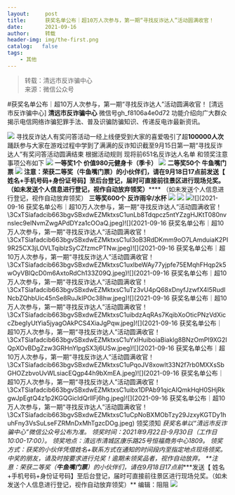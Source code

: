 ```yaml
---
layout:     post
title:      获奖名单公布｜超10万人次参与，第一期“寻找反诈达人”活动圆满收官！
date:       2021-09-16
author:     转载
header-img: img/the-first.png
catalog:   false
tags:
    - 其他
---
```


<blockquote><p>转载：清远市反诈骗中心<br>
来源：微信公众号</p></blockquote>

#获奖名单公布｜超10万人次参与，第一期“寻找反诈达人”活动圆满收官！
[清远市反诈骗中心]
**清远市反诈骗中心**
微信号gh_f8106a4e0d72
功能介绍向广大群众揭示电信网络诈骗犯罪手法、普及识骗防骗知识、传递反电诈最新资讯。

![]({{site.baseurl}}/postimg/3CxTSiafadcic5zyXUfbXLUClzlpaoknCpV4bErPg2kuuS97hoJJbNCtFOVZ9X0j5W26HDaregC5kibiaLGl8CPr9A.gif)
寻找反诈达人有奖问答活动一经上线便受到大家的喜爱吸引了超**100000人次**
踊跃参与大家在游戏过程中学到了满满的反诈知识截至9月15日第一期“寻找反诈达人”有奖问答活动圆满结束
根据活动规则
现将前651名反诈达人名单
和领奖注意事项公布如下
![]({{site.baseurl}}/postimg/3CxTSiafadcib663bgvSBxdwEZMktxsC1ueLibRVmhkhpWZicJiaLndk7uPkBPSBficrll9zG5PrWdMHGZX9oCZRYo8Q.gif)
**一等奖1个**
**价值980元健身卡（季卡）**
![]({{site.baseurl}}/postimg/3CxTSiafadcib663bgvSBxdwEZMktxsC1u6EtR5SmcaOz79jyOvicBJPSbQ8FY555nicPGGnBibYuoIkX7DcxHdx8uA.jpeg)
**二等奖50个**
**牛鱼嘴门票**
![]({{site.baseurl}}/postimg/3CxTSiafadcib663bgvSBxdwEZMktxsC1u7rjuEgnkARQ8lTxe7CqwfLHaN16wp2nNpD1xLqL9icsupjlnVqAATZg.jpeg)
**注意：荣获二等奖（**牛鱼嘴门票**）的小伙伴们，请在****9月18日17点前****发送【
姓名+手机号码+身份证号码】至后台登记，届时可直接前往景区进行现场兑奖。（如未发送个人信息进行登记，视作自动放弃领奖）******
（如未发送个人信息进行登记，视作自动放弃领奖）
**三等奖600个**
**反诈雨伞/水杯**
![]({{site.baseurl}}/postimg/3CxTSiafadcib663bgvSBxdwEZMktxsC1ux3M4bpCBI4YCV5P11yzC7bLibuHLea9UuWCvefzZiaicRyvXPBQ4LSteA.jpeg)
![]({{site.baseurl}}/postimg/3CxTSiafadcib663bgvSBxdwEZMktxsC1uL6vvtDQHFdKoLEgia1juW4DNGPibFE2iaeSyVAzaEzUbNbYdJRrTy0aoQ.jpeg)
![]({{site.baseurl}}/postimg/3CxTSiafadcib663bgvSBxdwEZMktxsC1ue8IPUicoYsv9ibvaFIt2Wa5DniafmoYgzsZOYvaZmAj06lcHEjr6nKV4Q.jpeg)![](2021-09-16
获奖名单公布｜超10万人次参与，第一期“寻找反诈达人”活动圆满收官！\\3CxTSiafadcib663bgvSBxdwEZMktxsC1unLb8Tdqpcz5ntYZzgHJKtT080nvnslec9eINvmZwgAPdDYza1cOOaQ.jpeg)![](2021-09-16
获奖名单公布｜超10万人次参与，第一期“寻找反诈达人”活动圆满收官！\\3CxTSiafadcib663bgvSBxdwEZMktxsC1uI3oB3RdDKmm9oO7LAmduiaK2PI9R25CX3jLOVLTqiblzSyCZfzmcPTNw.jpeg)![](2021-09-16
获奖名单公布｜超10万人次参与，第一期“寻找反诈达人”活动圆满收官！\\3CxTSiafadcib663bgvSBxdwEZMktxsC1uxlbeWAy77yjpfe75EMqhFHqp2k5wOyVBlQcD0m6AxtoRdCh133Z09Q.jpeg)![](2021-09-16
获奖名单公布｜超10万人次参与，第一期“寻找反诈达人”活动圆满收官！\\3CxTSiafadcib663bgvSBxdwEZMktxsC1uTz3vU4pQ68xDnyfJzwfX4I5RudlNcbZQhbUic45nSe8RuJkIPOc38hw.jpeg)![](2021-09-16
获奖名单公布｜超10万人次参与，第一期“寻找反诈达人”活动圆满收官！\\3CxTSiafadcib663bgvSBxdwEZMktxsC1uibdzAqRAs7KqibXoOticPNzVdXiccZbegIyUtYia5jyagOAkPCS4XiaJgPqw.jpeg)![](2021-09-16
获奖名单公布｜超10万人次参与，第一期“寻找反诈达人”活动圆满收官！\\3CxTSiafadcib663bgvSBxdwEZMktxsC1uYxlHuiboiaBiaklg8BNzOmPI9XG2IQpXOvBDgZzw3GRHnYlpgSX3j6USw.jpeg)![](2021-09-16
获奖名单公布｜超10万人次参与，第一期“寻找反诈达人”活动圆满收官！\\3CxTSiafadcib663bgvSBxdwEZMktxsC1uPqoJV8xowlt33N2f7rb0MXXsSbGHOZzbvoUvWLsiacEQgp44h9bXmEA.jpeg)![](2021-09-16
获奖名单公布｜超10万人次参与，第一期“寻找反诈达人”活动圆满收官！\\3CxTSiafadcib663bgvSBxdwEZMktxsC1uibx1DPAb91qicAIQmkHqH0SHjRkgwJpEgtQ4z1p2KGQGicIdQrlIFj6hg.jpeg)![](2021-09-16
获奖名单公布｜超10万人次参与，第一期“寻找反诈达人”活动圆满收官！\\3CxTSiafadcib663bgvSBxdwEZMktxsC1uCpNoBXMObTzy29JzxyKGTDy1huhFny3VsSuLseFZRMnDxMhTgzcDOg.jpeg)
领奖须知
*获奖名单以“清远市反诈骗中心”微信公众号公布为准。
*领奖时间：2021年9月22日-9月30日（工作日10:00-17:00）。
*领奖地点：清远市清城区康乐路25号恒福商务中心1809。
*领奖方式：获奖的小伙伴凭借姓名+联系方式在通知的时间段内至指定地点现场领奖。
*中奖的朋友，请及时按要求进行兑奖！逾期未领奖品者，视作自动放弃。
**注意：荣获二等奖（**牛鱼嘴门票**）的小伙伴们，请在****9月18日17点前****发送【
姓名+手机号码+身份证号码】至后台登记，届时可直接前往景区进行现场兑奖。（如未发送个人信息进行登记，视作自动放弃领奖）**
编辑：阻阻
![]({{site.baseurl}}/postimg/3CxTSiafadcic5zyXUfbXLUClzlpaoknCpErldQhhamfG7KH1qHGrr3icT9iaAoE1B4noSO7EewO2k8fys5pMuaoog.gif)
